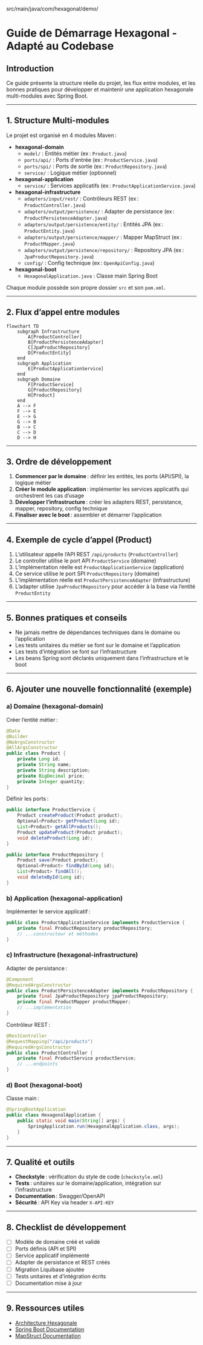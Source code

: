 src/main/java/com/hexagonal/demo/

# Guide de Démarrage Hexagonal - Adapté au Codebase

## Introduction

Ce guide présente la structure réelle du projet, les flux entre modules, et les bonnes pratiques pour développer et maintenir une application hexagonale multi-modules avec Spring Boot.

---

## 1. Structure Multi-modules

Le projet est organisé en 4 modules Maven :

- **hexagonal-domain**
  - `model/` : Entités métier (ex : `Product.java`)
  - `ports/api/` : Ports d'entrée (ex : `ProductService.java`)
  - `ports/spi/` : Ports de sortie (ex : `ProductRepository.java`)
  - `service/` : Logique métier (optionnel)
- **hexagonal-application**
  - `service/` : Services applicatifs (ex : `ProductApplicationService.java`)
- **hexagonal-infrastructure**
  - `adapters/input/rest/` : Contrôleurs REST (ex : `ProductController.java`)
  - `adapters/output/persistence/` : Adapter de persistance (ex : `ProductPersistenceAdapter.java`)
  - `adapters/output/persistence/entity/` : Entités JPA (ex : `ProductEntity.java`)
  - `adapters/output/persistence/mapper/` : Mapper MapStruct (ex : `ProductMapper.java`)
  - `adapters/output/persistence/repository/` : Repository JPA (ex : `JpaProductRepository.java`)
  - `config/` : Config technique (ex : `OpenApiConfig.java`)
- **hexagonal-boot**
  - `HexagonalApplication.java` : Classe main Spring Boot

Chaque module possède son propre dossier `src` et son `pom.xml`.

---

## 2. Flux d’appel entre modules

```mermaid
flowchart TD
    subgraph Infrastructure
        A[ProductController]
        B[ProductPersistenceAdapter]
        C[JpaProductRepository]
        D[ProductEntity]
    end
    subgraph Application
        E[ProductApplicationService]
    end
    subgraph Domaine
        F[ProductService]
        G[ProductRepository]
        H[Product]
    end
    A --> F
    F --> E
    E --> G
    G --> B
    B --> C
    C --> D
    D --> H
```

---

## 3. Ordre de développement

1. **Commencer par le domaine** : définir les entités, les ports (API/SPI), la logique métier
2. **Créer le module application** : implémenter les services applicatifs qui orchestrent les cas d’usage
3. **Développer l’infrastructure** : créer les adapters REST, persistance, mapper, repository, config technique
4. **Finaliser avec le boot** : assembler et démarrer l’application

---

## 4. Exemple de cycle d’appel (Product)

1. L’utilisateur appelle l’API REST `/api/products` (`ProductController`)
2. Le controller utilise le port API `ProductService` (domaine)
3. L’implémentation réelle est `ProductApplicationService` (application)
4. Ce service utilise le port SPI `ProductRepository` (domaine)
5. L’implémentation réelle est `ProductPersistenceAdapter` (infrastructure)
6. L’adapter utilise `JpaProductRepository` pour accéder à la base via l’entité `ProductEntity`

---

## 5. Bonnes pratiques et conseils

- Ne jamais mettre de dépendances techniques dans le domaine ou l’application
- Les tests unitaires du métier se font sur le domaine et l’application
- Les tests d’intégration se font sur l’infrastructure
- Les beans Spring sont déclarés uniquement dans l’infrastructure et le boot

---

## 6. Ajouter une nouvelle fonctionnalité (exemple)

### a) Domaine (hexagonal-domain)

Créer l’entité métier :

```java
@Data
@Builder
@NoArgsConstructor
@AllArgsConstructor
public class Product {
    private Long id;
    private String name;
    private String description;
    private BigDecimal price;
    private Integer quantity;
}
```

Définir les ports :

```java
public interface ProductService {
    Product createProduct(Product product);
    Optional<Product> getProduct(Long id);
    List<Product> getAllProducts();
    Product updateProduct(Product product);
    void deleteProduct(Long id);
}

public interface ProductRepository {
    Product save(Product product);
    Optional<Product> findById(Long id);
    List<Product> findAll();
    void deleteById(Long id);
}
```

### b) Application (hexagonal-application)

Implémenter le service applicatif :

```java
public class ProductApplicationService implements ProductService {
    private final ProductRepository productRepository;
    // ...constructeur et méthodes
}
```

### c) Infrastructure (hexagonal-infrastructure)

Adapter de persistance :

```java
@Component
@RequiredArgsConstructor
public class ProductPersistenceAdapter implements ProductRepository {
    private final JpaProductRepository jpaProductRepository;
    private final ProductMapper productMapper;
    // ...implémentation
}
```

Contrôleur REST :

```java
@RestController
@RequestMapping("/api/products")
@RequiredArgsConstructor
public class ProductController {
    private final ProductService productService;
    // ...endpoints
}
```

### d) Boot (hexagonal-boot)

Classe main :

```java
@SpringBootApplication
public class HexagonalApplication {
    public static void main(String[] args) {
        SpringApplication.run(HexagonalApplication.class, args);
    }
}
```

---

## 7. Qualité et outils

- **Checkstyle** : vérification du style de code (`checkstyle.xml`)
- **Tests** : unitaires sur le domaine/application, intégration sur l’infrastructure
- **Documentation** : Swagger/OpenAPI
- **Sécurité** : API Key via header `X-API-KEY`

---

## 8. Checklist de développement

- [ ] Modèle de domaine créé et validé
- [ ] Ports définis (API et SPI)
- [ ] Service applicatif implémenté
- [ ] Adapter de persistance et REST créés
- [ ] Migration Liquibase ajoutée
- [ ] Tests unitaires et d’intégration écrits
- [ ] Documentation mise à jour

---

## 9. Ressources utiles

- [Architecture Hexagonale](https://alistair.cockburn.us/hexagonal-architecture/)
- [Spring Boot Documentation](https://docs.spring.io/spring-boot/docs/current/reference/html/)
- [MapStruct Documentation](https://mapstruct.org/documentation/stable/reference/html/)
